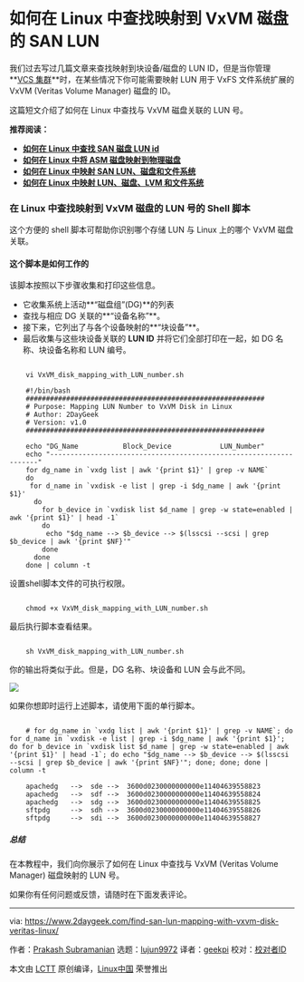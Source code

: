 [#]: subject: "How to find SAN LUN Mapped to VxVM Disk in Linux"
[#]: via: "https://www.2daygeek.com/find-san-lun-mapping-with-vxvm-disk-veritas-linux/"
[#]: author: "Prakash Subramanian https://www.2daygeek.com/author/prakash/"
[#]: collector: "lujun9972"
[#]: translator: "geekpi"
[#]: reviewer: " "
[#]: publisher: " "
[#]: url: " "

如何在 Linux 中查找映射到 VxVM 磁盘的 SAN LUN
======

我们过去写过几篇文章来查找映射到块设备/磁盘的 LUN ID，但是当你管理 **[VCS 集群][1]**时，在某些情况下你可能需要映射 LUN 用于 VxFS 文件系统扩展的 VxVM (Veritas Volume Manager) 磁盘的 ID。

这篇短文介绍了如何在 Linux 中查找与 VxVM 磁盘关联的 LUN 号。

**推荐阅读：**

  * **[如何在 Linux 中查找 SAN 磁盘 LUN id][2]**
  * **[如何在 Linux 中将 ASM 磁盘映射到物理磁盘][3]**
  * **[如何在 Linux 中映射 SAN LUN、磁盘和文件系统][4]**
  * **[如何在 Linux 中映射 LUN、磁盘、LVM 和文件系统][5]**



### 在 Linux 中查找映射到 VxVM 磁盘的 LUN 号的 Shell 脚本

这个方便的 shell 脚本可帮助你识别哪个存储 LUN 与 Linux 上的哪个 VxVM 磁盘关联。

#### 这个脚本是如何工作的

该脚本按照以下步骤收集和打印这些信息。

  * 它收集系统上活动**“磁盘组”(DG)**的列表
  * 查找与相应 DG 关联的**“设备名称”**。
  * 接下来，它列出了与各个设备映射的**“块设备”**。
  * 最后收集与这些块设备关联的 **LUN ID** 并将它们全部打印在一起，如 DG 名称、块设备名称和 LUN 编号。



```

    vi VxVM_disk_mapping_with_LUN_number.sh

    #!/bin/bash
    ###########################################################
    # Purpose: Mapping LUN Number to VxVM Disk in Linux
    # Author: 2DayGeek
    # Version: v1.0
    ###########################################################

    echo "DG_Name           Block_Device            LUN_Number"
    echo "-------------------------------------------------------------------"
    for dg_name in `vxdg list | awk '{print $1}' | grep -v NAME`
    do
     for d_name in `vxdisk -e list | grep -i $dg_name | awk '{print $1}'
      do
        for b_device in `vxdisk list $d_name | grep -w state=enabled | awk '{print $1}' | head -1`
        do
         echo "$dg_name --> $b_device --> $(lsscsi --scsi | grep $b_device | awk '{print $NF}'"
        done
      done
    done | column -t

```

设置shell脚本文件的可执行权限。

```

    chmod +x VxVM_disk_mapping_with_LUN_number.sh

```

最后执行脚本查看结果。

```

    sh VxVM_disk_mapping_with_LUN_number.sh

```

你的输出将类似于此。但是，DG 名称、块设备和 LUN 会与此不同。

![][6]

如果你想即时运行上述脚本，请使用下面的单行脚本。

```

    # for dg_name in `vxdg list | awk '{print $1}' | grep -v NAME`; do for d_name in `vxdisk -e list | grep -i $dg_name | awk '{print $1}'; do for b_device in `vxdisk list $d_name | grep -w state=enabled | awk '{print $1}' | head -1`; do echo "$dg_name --> $b_device --> $(lsscsi --scsi | grep $b_device | awk '{print $NF}'"; done; done; done | column -t

    apachedg   -->  sde -->  3600d0230000000000e11404639558823
    apachedg   -->  sdf -->  3600d0230000000000e11404639558824
    apachedg   -->  sdg -->  3600d0230000000000e11404639558825
    sftpdg     -->  sdh -->  3600d0230000000000e11404639558826
    sftpdg     -->  sdi -->  3600d0230000000000e11404639558827

```

##### 总结

在本教程中，我们向你展示了如何在 Linux 中查找与 VxVM (Veritas Volume Manager) 磁盘映射的 LUN 号。

如果你有任何问题或反馈，请随时在下面发表评论。

--------------------------------------------------------------------------------

via: https://www.2daygeek.com/find-san-lun-mapping-with-vxvm-disk-veritas-linux/

作者：[Prakash Subramanian][a]
选题：[lujun9972][b]
译者：[geekpi](https://github.com/geekpi)
校对：[校对者ID](https://github.com/校对者ID)

本文由 [LCTT](https://github.com/LCTT/TranslateProject) 原创编译，[Linux中国](https://linux.cn/) 荣誉推出

[a]: https://www.2daygeek.com/author/prakash/
[b]: https://github.com/lujun9972
[1]: https://www.2daygeek.com/category/veritas-cluster/
[2]: https://www.2daygeek.com/find-san-disk-lun-id-linux/
[3]: https://www.2daygeek.com/shell-script-map-oracle-asm-disks-physical-disk-lun-in-linux/
[4]: https://www.2daygeek.com/map-san-lun-physical-disk-filesystem-linux/
[5]: https://www.2daygeek.com/map-san-lun-physical-disk-filesystem-lvm-info-linux/
[6]: https://www.2daygeek.com/wp-content/uploads/2023/07/find-san-lun-mapping-with-vxvm-disk-veritas-linux-1024x298.jpg
